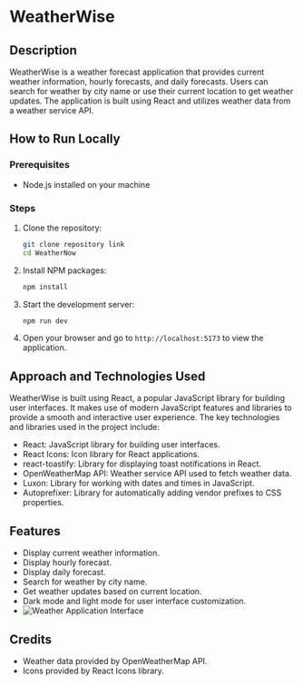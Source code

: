 # WeatherWise

## Description
WeatherWise is a weather forecast application that provides current weather information, hourly forecasts, and daily forecasts. Users can search for weather by city name or use their current location to get weather updates. The application is built using React and utilizes weather data from a weather service API.

## How to Run Locally

### Prerequisites
- Node.js installed on your machine

### Steps
1. Clone the repository:
   ```bash
   git clone repository link
   cd WeatherNow
2. Install NPM packages:
   ```bash
   npm install
3. Start the development server:
   ```bash
   npm run dev
4. Open your browser and go to `http://localhost:5173` to view the application.

## Approach and Technologies Used
WeatherWise is built using React, a popular JavaScript library for building user interfaces. It makes use of modern JavaScript features and libraries to provide a smooth and interactive user experience. The key technologies and libraries used in the project include:


- React: JavaScript library for building user interfaces.
- React Icons: Icon library for React applications.
- react-toastify: Library for displaying toast notifications in React.
- OpenWeatherMap API: Weather service API used to fetch weather data.
- Luxon: Library for working with dates and times in JavaScript.
- Autoprefixer: Library for automatically adding vendor prefixes to CSS properties.

## Features
- Display current weather information.
- Display hourly forecast.
- Display daily forecast.
- Search for weather by city name.
- Get weather updates based on current location.
- Dark mode and light mode for user interface customization.
- ![Weather Application Interface](src/assets/1.png)


## Credits
- Weather data provided by OpenWeatherMap API.
- Icons provided by React Icons library.



